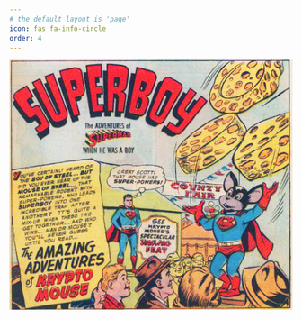 ```yaml
---
# the default layout is 'page'
icon: fas fa-info-circle
order: 4
---
```

![The adventures of Kryptomouse](/kryptomouse.jpg)


